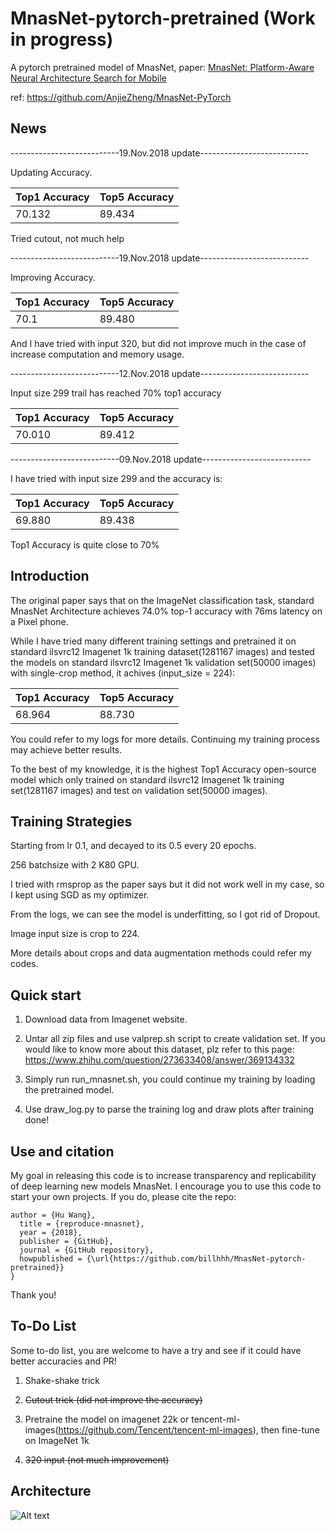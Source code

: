 # MnasNet-pytorch-pretrained (Work in progress)

A pytorch pretrained model of MnasNet, paper: [MnasNet: Platform-Aware Neural Architecture Search for Mobile](https://arxiv.org/abs/1807.11626)

ref: https://github.com/AnjieZheng/MnasNet-PyTorch

## News

---------------------------19.Nov.2018 update---------------------------

Updating Accuracy.

| Top1 Accuracy | Top5 Accuracy |
| :------| :------ |
| 70.132 | 89.434 |

Tried cutout, not much help


---------------------------19.Nov.2018 update---------------------------

Improving Accuracy.

| Top1 Accuracy | Top5 Accuracy |
| :------| :------ |
| 70.1 | 89.480 |

And I have tried with input 320, but did not improve much in the case of increase computation and memory usage.


---------------------------12.Nov.2018 update---------------------------

Input size 299 trail has reached 70% top1 accuracy

| Top1 Accuracy | Top5 Accuracy |
| :------| :------ |
| 70.010 | 89.412 |


---------------------------09.Nov.2018 update---------------------------

I have tried with input size 299 and the accuracy is:

| Top1 Accuracy | Top5 Accuracy |
| :------| :------ |
| 69.880 | 89.438 |

Top1 Accuracy is quite close to 70%

## Introduction

The original paper says that on the ImageNet classification task, standard MnasNet Architecture achieves 74.0% top-1 accuracy with 76ms latency on a Pixel phone.

While I have tried many different training settings and pretrained it on standard ilsvrc12 Imagenet 1k training dataset(1281167 images) and tested the models on standard ilsvrc12 Imagenet 1k validation set(50000 images) with single-crop method, it achives (input_size = 224):

| Top1 Accuracy | Top5 Accuracy |
| :------| :------ |
| 68.964 | 88.730 |

You could refer to my logs for more details. Continuing my training process may achieve better results.

To the best of my knowledge, it is the highest Top1 Accuracy open-source model which only trained on standard ilsvrc12 Imagenet 1k training set(1281167 images) and test on validation set(50000 images).

## Training Strategies

Starting from lr 0.1, and decayed to its 0.5 every 20 epochs.

256 batchsize with 2 K80 GPU.

I tried with rmsprop as the paper says but it did not work well in my case, so I kept using SGD as my optimizer.

From the logs, we can see the model is underfitting, so I got rid of Dropout.

Image input size is crop to 224.

More details about crops and data augmentation methods could refer my codes.

## Quick start

1. Download data from Imagenet website.

2. Untar all zip files and use valprep.sh script to create validation set. If you would like to know more about this dataset, plz refer to this page: https://www.zhihu.com/question/273633408/answer/369134332

3. Simply run run_mnasnet.sh, you could continue my training by loading the pretrained model.

4. Use draw_log.py to parse the training log and draw plots after training done!

## Use and citation

My goal in releasing this code is to increase transparency and replicability of deep learning new models MnasNet. I encourage you to use this code to start your own projects. If you do, please cite the repo:

```
author = {Hu Wang},
  title = {reproduce-mnasnet},
  year = {2018},
  publisher = {GitHub},
  journal = {GitHub repository},
  howpublished = {\url{https://github.com/billhhh/MnasNet-pytorch-pretrained}}
}
```

Thank you!

## To-Do List

Some to-do list, you are welcome to have a try and see if it could have better accuracies and PR!

1. Shake-shake trick

2. ~~Cutout trick (did not improve the accuracy)~~

3. Pretraine the model on imagenet 22k or tencent-ml-images(https://github.com/Tencent/tencent-ml-images), then fine-tune on ImageNet 1k

4. ~~320 input (not much improvement)~~

## Architecture

![Alt text](https://i.imgur.com/ryyU8cP.png)
